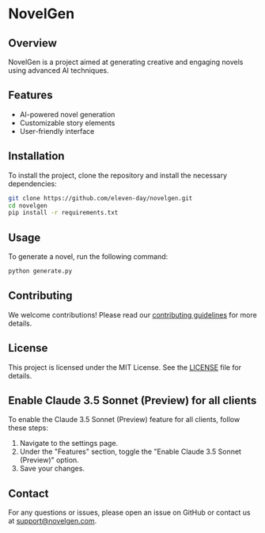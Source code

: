 # NovelGen

## Overview
NovelGen is a project aimed at generating creative and engaging novels using advanced AI techniques.

## Features
- AI-powered novel generation
- Customizable story elements
- User-friendly interface

## Installation
To install the project, clone the repository and install the necessary dependencies:
```bash
git clone https://github.com/eleven-day/novelgen.git
cd novelgen
pip install -r requirements.txt
```

## Usage
To generate a novel, run the following command:
```bash
python generate.py
```

## Contributing
We welcome contributions! Please read our [contributing guidelines](CONTRIBUTING.md) for more details.

## License
This project is licensed under the MIT License. See the [LICENSE](LICENSE) file for details.

## Enable Claude 3.5 Sonnet (Preview) for all clients
To enable the Claude 3.5 Sonnet (Preview) feature for all clients, follow these steps:
1. Navigate to the settings page.
2. Under the "Features" section, toggle the "Enable Claude 3.5 Sonnet (Preview)" option.
3. Save your changes.

## Contact
For any questions or issues, please open an issue on GitHub or contact us at support@novelgen.com.